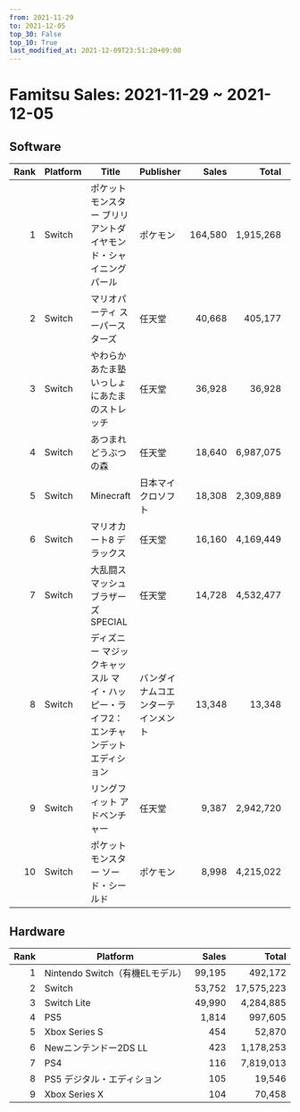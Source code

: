 ```yaml
---
from: 2021-11-29
to: 2021-12-05
top_30: False
top_10: True
last_modified_at: 2021-12-09T23:51:20+09:00
---
```

# Famitsu Sales: 2021-11-29 ~ 2021-12-05
## Software
| Rank | Platform | Title | Publisher | Sales | Total | Rate | New |
| -: | -- | -- | -- | -: | -: | -: | -- |
| 1 | Switch | ポケットモンスター ブリリアントダイヤモンド・シャイニングパール | ポケモン | 164,580 | 1,915,268 |  |  |
| 2 | Switch | マリオパーティ スーパースターズ | 任天堂 | 40,668 | 405,177 |  |  |
| 3 | Switch | やわらかあたま塾 いっしょにあたまのストレッチ | 任天堂 | 36,928 | 36,928 |  | **New** |
| 4 | Switch | あつまれ どうぶつの森 | 任天堂 | 18,640 | 6,987,075 |  |  |
| 5 | Switch | Minecraft | 日本マイクロソフト | 18,308 | 2,309,889 |  |  |
| 6 | Switch | マリオカート8 デラックス | 任天堂 | 16,160 | 4,169,449 |  |  |
| 7 | Switch | 大乱闘スマッシュブラザーズ SPECIAL | 任天堂 | 14,728 | 4,532,477 |  |  |
| 8 | Switch | ディズニー マジックキャッスル マイ・ハッピー・ライフ2：エンチャンデット エディション | バンダイナムコエンターテインメント | 13,348 | 13,348 |  | **New** |
| 9 | Switch | リングフィット アドベンチャー | 任天堂 | 9,387 | 2,942,720 |  |  |
| 10 | Switch | ポケットモンスター ソード・シールド | ポケモン | 8,998 | 4,215,022 |  |  |

## Hardware
| Rank | Platform | Sales | Total |
| -: | -- | -: | -: |
| 1 | Nintendo Switch（有機ELモデル） | 99,195 | 492,172 |
| 2 | Switch | 53,752 | 17,575,223 |
| 3 | Switch Lite | 49,990 | 4,284,885 |
| 4 | PS5 | 1,814 | 997,605 |
| 5 | Xbox Series S | 454 | 52,870 |
| 6 | Newニンテンドー2DS LL | 423 | 1,178,253 |
| 7 | PS4 | 116 | 7,819,013 |
| 8 | PS5 デジタル・エディション | 105 | 19,546 |
| 9 | Xbox Series X | 104 | 70,458 |